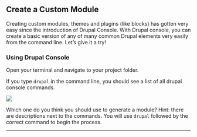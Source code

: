 ## Create a Custom Module

Creating custom modules, themes and plugins (like blocks) has gotten very easy since the introduction of Drupal Console. With Drupal console, you can create a basic version of any of many common Drupal elements very easily from the command line. Let’s give it a try!

### Using Drupal Console

Open your terminal and navigate to your project folder.

If you type `drupal` in the command line, you should see a list of all drupal console commands.

<img src="/img/drupal-console.png" />

Which one do you think you should use to generate a module? Hint: there are descriptions next to the commands. You will use `drupal` followed by the correct command to begin the process.

---
